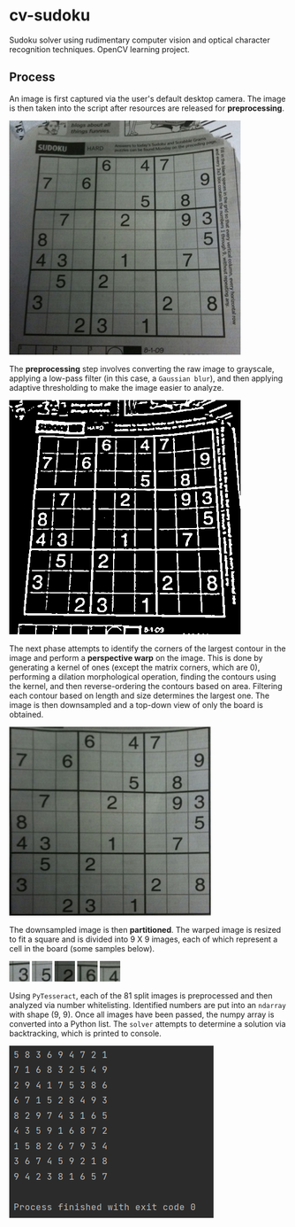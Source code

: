 # cv-sudoku
Sudoku solver using rudimentary computer vision and optical character recognition techniques. 
OpenCV learning project.

## Process
An image is first captured via the user's default desktop camera. 
The image is then taken into the script after resources are released for **preprocessing**. 

![Screenshot of sample sudoku puzzle](res/sudoku_grid.jpg)

The **preprocessing** step involves converting the raw image to grayscale, applying a low-pass filter
(in this case, a `Gaussian blur`), and then applying adaptive thresholding to make the image easier to analyze.

![Screenshot of preprocessed sudoku puzzle](res/preprocessed.png)

The next phase attempts to identify the corners of the largest contour in the image and perform a **perspective warp** 
on the image. This is done by generating a kernel of ones (except the matrix corners, which are 0), performing a dilation
morphological operation, finding the contours using the kernel, and then reverse-ordering the contours based on area. Filtering each 
contour based on length and size determines the largest one. The image is then downsampled and a top-down view 
of only the board is obtained.

![Screenshot of top-down view of sudoku puzzle](res/transformed.png)

The downsampled image is then **partitioned**. The warped image is resized to fit a square and is divided into 9 X 9 images, 
each of which represent a cell in the board (some samples below).

![Sample split cell (1)](res/48.png) ![Sample split cell (2)](res/58.png)
![Sample split cell (3)](res/92.png) ![Sample split cell (4)](res/14.png)
![Sample split cell (5)](res/16.png)


Using `PyTesseract`, each of the 81 split images is preprocessed and then analyzed via number whitelisting.
Identified numbers are put into an `ndarray` with shape (9, 9). Once all images have been passed, the numpy
array is converted into a Python list. The `solver` attempts to determine a solution via backtracking, which is 
printed to console.

![Sample sudoku puzzle result](res/final.png)